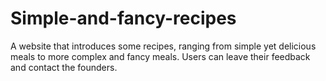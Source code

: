 # Simple-and-fancy-recipes
A website that introduces some recipes, ranging from simple yet delicious meals to more complex and fancy meals. Users can leave their feedback and contact the founders.

